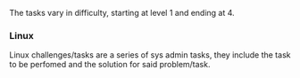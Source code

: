 The tasks vary in difficulty, starting at level 1 and ending at 4.

### Linux
Linux challenges/tasks are a series of sys admin tasks, they include the task to be perfomed and the solution for said problem/task.
